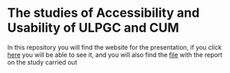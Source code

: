 # The studies of Accessibility and Usability of ULPGC and CUM

In this repository you will find the website for the presentation, if you click [here](https://manuel19t.github.io/AccessibilityUsability/) you will be able to see it, and you will also find the [file](https://github.com/Manuel19t/AccessibilityUsability/blob/main/Report%20with%20result%20of%20the%20studies.docx) with the report on the study carried out
